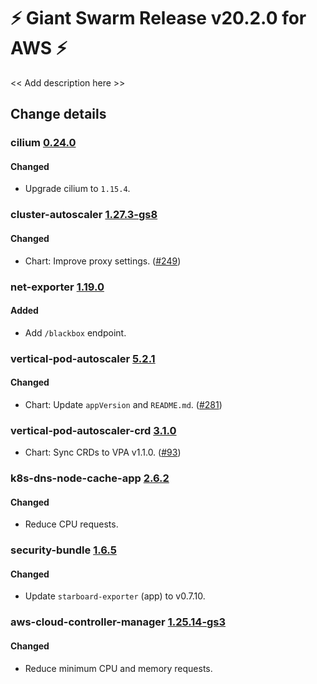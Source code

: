 # :zap: Giant Swarm Release v20.2.0 for AWS :zap:

<< Add description here >>

## Change details


### cilium [0.24.0](https://github.com/giantswarm/cilium-app/releases/tag/v0.24.0)

#### Changed
- Upgrade cilium to `1.15.4`.



### cluster-autoscaler [1.27.3-gs8](https://github.com/giantswarm/cluster-autoscaler-app/releases/tag/v1.27.3-gs8)

#### Changed
- Chart: Improve proxy settings. ([#249](https://github.com/giantswarm/cluster-autoscaler-app/pull/249))



### net-exporter [1.19.0](https://github.com/giantswarm/net-exporter/releases/tag/v1.19.0)

#### Added
- Add `/blackbox` endpoint.



### vertical-pod-autoscaler [5.2.1](https://github.com/giantswarm/vertical-pod-autoscaler-app/releases/tag/v5.2.1)

#### Changed
- Chart: Update `appVersion` and `README.md`. ([#281](https://github.com/giantswarm/vertical-pod-autoscaler-app/pull/281))



### vertical-pod-autoscaler-crd [3.1.0](https://github.com/giantswarm/vertical-pod-autoscaler-crd/releases/tag/v3.1.0)

- Chart: Sync CRDs to VPA v1.1.0. ([#93](https://github.com/giantswarm/vertical-pod-autoscaler-crd/pull/93))



### k8s-dns-node-cache-app [2.6.2](https://github.com/giantswarm/k8s-dns-node-cache-app/releases/tag/v2.6.2)

#### Changed
- Reduce CPU requests.



### security-bundle [1.6.5](https://github.com/giantswarm/security-bundle/releases/tag/v1.6.5)

#### Changed
- Update `starboard-exporter` (app) to v0.7.10.



### aws-cloud-controller-manager [1.25.14-gs3](https://github.com/giantswarm/aws-cloud-controller-manager-app/releases/tag/v1.25.14-gs3)

#### Changed
- Reduce minimum CPU and memory requests.



